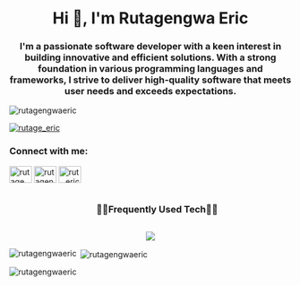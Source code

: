 <h1 align="center">Hi 👋, I'm Rutagengwa Eric</h1>
<h3 align="center">I'm a passionate software developer with a keen interest in building innovative and efficient solutions. With a strong foundation in various programming languages and frameworks, I strive to deliver high-quality software that meets user needs and exceeds expectations.</h3>

<p align="left"> <img src="https://komarev.com/ghpvc/?username=rutagengwaeric&label=Profile%20views&color=0e75b6&style=flat" alt="rutagengwaeric" /> </p>

<p align="left"> <a href="https://twitter.com/rutage_eric" target="blank"><img src="https://img.shields.io/twitter/follow/rutage_eric?logo=twitter&style=for-the-badge" alt="rutage_eric" /></a> </p>



<h3 align="left">Connect with me:</h3>
<p align="left">
<a href="https://twitter.com/rutage_eric" target="blank"><img align="center" src="https://raw.githubusercontent.com/rahuldkjain/github-profile-readme-generator/master/src/images/icons/Social/twitter.svg" alt="rutage_eric" height="30" width="40" /></a>
<a href="https://linkedin.com/in/rutagengwa-eric-2417192a3" target="blank"><img align="center" src="https://raw.githubusercontent.com/rahuldkjain/github-profile-readme-generator/master/src/images/icons/Social/linked-in-alt.svg" alt="rutagengwa-eric-2417192a3" height="30" width="40" /></a>
<a href="https://instagram.com/rut._eric" target="blank"><img align="center" src="https://raw.githubusercontent.com/rahuldkjain/github-profile-readme-generator/master/src/images/icons/Social/instagram.svg" alt="rut._eric" height="30" width="40" /></a>
</p>


<!--h1 without bottom border-->
<div id="user-content-toc">
  <ul align="center">
    <summary><h3 style="display: inline-block">🧑‍💻Frequently Used Tech🧑‍💻</h3></summary>
  </ul>
</div>
<!--tech stack icons-->
<p align="center">
<a href="https://skillicons.dev">
<img src="https://skillicons.dev/icons?i=laravel,php,html,css,javascript,tailwind,react,vuejs,nodejs,figma,mysql,postman,sass,vscode&perline=7" />
</a>
</p>

<p><img align="left" src="https://github-readme-stats.vercel.app/api/top-langs?username=rutagengwaeric&show_icons=true&locale=en&layout=compact" alt="rutagengwaeric" /></p>

<p>&nbsp;<img align="center" src="https://github-readme-stats.vercel.app/api?username=rutagengwaeric&show_icons=true&locale=en" alt="rutagengwaeric" /></p>

<p><img align="center" src="https://github-readme-streak-stats.herokuapp.com/?user=rutagengwaeric&" alt="rutagengwaeric" /></p>
